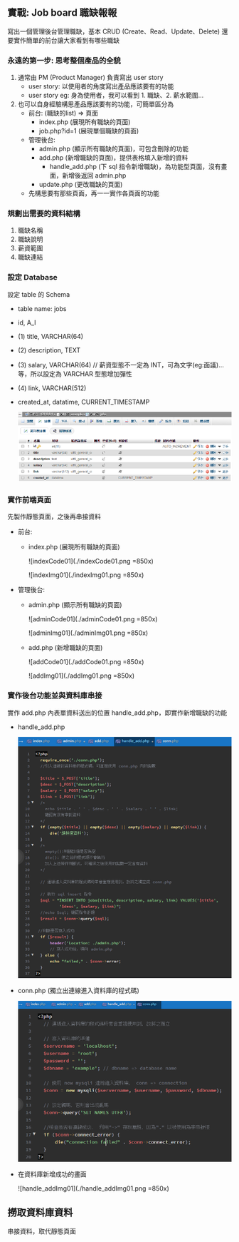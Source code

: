 ## 實戰: Job board 職缺報報
寫出一個管理後台管理職缺，基本 CRUD (Create、Read、Update、Delete)
還要實作簡單的前台讓大家看到有哪些職缺
### 永遠的第一步: 思考整個產品的全貌
1. 通常由 PM (Product Manager) 負責寫出 user story
   * user story: 以使用者的角度寫出產品應該要有的功能
   * user story eg: 身為使用者，我可以看到 1. 職缺、2. 薪水範圍...
2. 也可以自身經驗構思產品應該要有的功能，可簡單區分為
   * 前台: (職缺的list) => 頁面
     * index.php (展現所有職缺的頁面)
     * job.php?id=1 (展現單個職缺的頁面)
   * 管理後台:
     * admin.php (顯示所有職缺的頁面)，可包含刪除的功能
     * add.php (新增職缺的頁面)，提供表格填入新增的資料
       * handle_add.php (下 sql 指令新增職缺)，為功能型頁面，沒有畫面，新增後返回 admin.php
     * update.php (更改職缺的頁面)
   * 先構思要有那些頁面，再一一實作各頁面的功能
### 規劃出需要的資料結構
1. 職缺名稱
2. 職缺說明
3. 薪資範圍
4. 職缺連結
### 設定 Database
設定 table 的 Schema
 * table name: jobs
 * id, A_I
 * (1) title, VARCHAR(64)
 * (2) description, TEXT
 * (3) salary, VARCHAR(64) // 薪資型態不一定為 INT，可為文字(eg:面議)...等，所以設定為 VARCHAR 型態增加彈性
 * (4) link, VARCHAR(512)
 * created_at, datatime, CURRENT_TIMESTAMP

   ![Schema](./schema.png)
### 實作前端頁面
 先製作靜態頁面，之後再串接資料
 * 前台:
   * index.php (展現所有職缺的頁面)

     ![indexCode01](./indexCode01.png =850x)

     ![indexImg01](./indexImg01.png =850x)
 * 管理後台:
   * admin.php (顯示所有職缺的頁面)

     ![adminCode01](./adminCode01.png =850x)

     ![adminImg01](./adminImg01.png =850x)
   * add.php (新增職缺的頁面)

     ![addCode01](./addCode01.png =850x)

     ![addImg01](./addImg01.png =850x)
### 實作後台功能並與資料庫串接
實作 add.php 內表單資料送出的位置 handle_add.php，即實作新增職缺的功能
* handle_add.php

  ![addCode01](./handle_addCode01.png)
* conn.php (獨立出連線進入資料庫的程式碼)

  ![connCode01](./connCode01.png)
* 在資料庫新增成功的畫面

  ![handle_addImg01](./handle_addImg01.png =850x)
## 撈取資料庫資料
串接資料，取代靜態頁面
